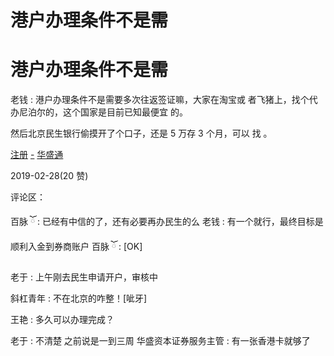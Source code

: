 # 港户办理条件不是需

# 港户办理条件不是需

老钱 : 港户办理条件不是需要多次往返签证嘛，大家在淘宝或 者飞猪上，找个代办尼泊尔的，这个国家是目前已知最便宜 的。

然后北京民生银行偷摸开了个口子，还是 5 万存 3 个月，可以 找 。

[注册](https://passport.hstong.com/register?_scnl=aWJlM2libDI%3D) [-](https://passport.hstong.com/register?_scnl=aWJlM2libDI%3D) [华盛通](https://passport.hstong.com/register?_scnl=aWJlM2libDI%3D)

2019-02-28(20 赞)

评论区：

百脉 ོ : 已经有中信的了，还有必要再办民生的么 老钱 : 有一个就行，最终目标是顺利入金到券商账户 百脉 ོ : [OK]

老于 : 上午刚去民生申请开户，审核中

斜杠青年 : 不在北京的咋整！[呲牙]

王艳 : 多久可以办理完成？

老于 : 不清楚 之前说是一到三周 华盛资本证券服务主管 : 有一张香港卡就够了